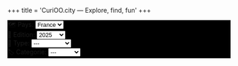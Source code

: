 +++
title = 'CuriOO.city — Explore, find, fun'
+++

<div class="row p-3 pb-5" style="background-color: black;margin: 0px;">
<div class="container">
<div class="row mx-5">
    <div class="col-lg-3 col-md-6 col-sm-6 mt-3">
        <label class="text-white fw-bold mb-3 h4">🗺 Pays: </label>
        <select class="form-select" name="country" id="country-select">
            <option value="fr">France</option>
        </select>
    </div>
    <div class="col-lg-3 col-md-6 col-sm-6 mt-3">
        <label class="text-white fw-bold mb-3 h4">📅 Edition: </label>
        <select class="form-select" name="year" id="edition-select"  onchange="loadCards();">
            <option value="2025">2025</option>
            <option value="ennery">Ennery</option>
            <option value="nancy">Nancy</option>
        </select>
    </div>
    <div class="col-lg-3 col-md-6 col-sm-6 mt-3">
        <label class="text-white fw-bold mb-3 h4">🧾 Type: </label>
        <select class="form-select" name="type" id="type-select">
            <option value="0">---</option>
            <option value="1">Nature</option>
            <option value="2">Monument</option>
            <option value="3">Culte</option>
            <option value="4">Evenement</option>
            <option value="5">Lieu</option>
        </select>
    </div>
    <div class="col-lg-3 col-md-6 col-sm-6 mt-3">
        <label class="text-white fw-bold mb-3 h4">🏷 Categorie: </label>
        <select class="form-select" name="category" id="category-select">
            <option value="0">---</option>
            <option value="1">Place</option>
            <option value="2">Mont</option>
            <option value="3">Chateau</option>           
            <option value="4">Plage</option> 
            <option value="5">Foret</option> 
            <option value="6">Musee</option>
            <option value="7">Parc</option>
        </select>
    </div>
</div>
</div>
</div>

<div id="myModal" class="modal" style="height: 100%;" onclick="modal.style.display='none'">
  <img class="modal-content" id="modal-image">
</div>

<div id="cards">
</div>

<script>
var cards = {};
var modal = document.getElementById("myModal");
var modalImg = document.getElementById("modal-image");

async function loadCards() {
            let edition = document.getElementById("edition-select").value;
            const response = await fetch("https://api.curioo.city/api/cards/" + edition);
            cards = await response.json();
            let row = '<div class="container mt-3 mb-5"><div class="row">';
            row += '<div class="container mt-3 mb-5"><div class="row">';
            let cpt = 1;
            let num_cards = cards.cards.length;
            if (["ennery"].includes(edition)) num_cards = 4;
            if (["nancy"].includes(edition)) num_cards = 19;
            for (i = 1 ; i <= num_cards; i++) {
                    row += '<div class="col-lg-3 col-sm-6"><img class="img" id="card' + cpt + '" src="/images/cards/' + edition + '/' + cpt + '-min.png" width="100%" style="padding-top: 25px;" onclick="modalImg.src = this.src; modal.style.display = \'block\';"/></div>';
                    cpt++;
            }
            row += '</div></div>';
            document.getElementById("cards").innerHTML = row;
}

window.onload = async function () {
            loadCards();
        };

</script>
</div>
